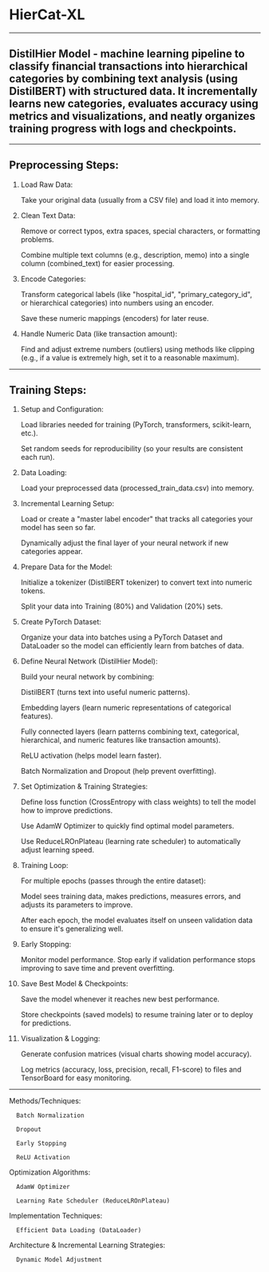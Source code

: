 # HierCat-XL
------------------------------------------------

## DistilHier Model - machine learning pipeline to classify financial transactions into hierarchical categories by combining text analysis (using DistilBERT) with structured data. It incrementally learns new categories, evaluates accuracy using metrics and visualizations, and neatly organizes training progress with logs and checkpoints.

------------------------------------------------
Preprocessing Steps:
------------------------------------------------

1. Load Raw Data:

      Take your original data (usually from a CSV file) and load it into memory.

2. Clean Text Data:

      Remove or correct typos, extra spaces, special characters, or formatting problems.

      Combine multiple text columns (e.g., description, memo) into a single column (combined_text) for easier processing.

3. Encode Categories:

      Transform categorical labels (like "hospital_id", "primary_category_id", or hierarchical categories) into numbers using an encoder.

      Save these numeric mappings (encoders) for later reuse.

4. Handle Numeric Data (like transaction amount):

      Find and adjust extreme numbers (outliers) using methods like clipping (e.g., if a value is extremely high, set it to a reasonable maximum).

------------------------------------------------
Training Steps:
------------------------------------------------

1. Setup and Configuration:

      Load libraries needed for training (PyTorch, transformers, scikit-learn, etc.).

      Set random seeds for reproducibility (so your results are consistent each run).

2. Data Loading:

      Load your preprocessed data (processed_train_data.csv) into memory.

3. Incremental Learning Setup:

      Load or create a "master label encoder" that tracks all categories your model has seen so far.

      Dynamically adjust the final layer of your neural network if new categories appear.

4. Prepare Data for the Model:

      Initialize a tokenizer (DistilBERT tokenizer) to convert text into numeric tokens.

      Split your data into Training (80%) and Validation (20%) sets.

5. Create PyTorch Dataset:

      Organize your data into batches using a PyTorch Dataset and DataLoader so the model can efficiently learn from batches of data.

6. Define Neural Network (DistilHier Model):

      Build your neural network by combining:

      DistilBERT (turns text into useful numeric patterns).

      Embedding layers (learn numeric representations of categorical features).

      Fully connected layers (learn patterns combining text, categorical, hierarchical, and numeric features like transaction amounts).

      ReLU activation (helps model learn faster).

      Batch Normalization and Dropout (help prevent overfitting).

7. Set Optimization & Training Strategies:

      Define loss function (CrossEntropy with class weights) to tell the model how to improve predictions.

      Use AdamW Optimizer to quickly find optimal model parameters.

      Use ReduceLROnPlateau (learning rate scheduler) to automatically adjust learning speed.

8. Training Loop:

      For multiple epochs (passes through the entire dataset):

      Model sees training data, makes predictions, measures errors, and adjusts its parameters to improve.

      After each epoch, the model evaluates itself on unseen validation data to ensure it's generalizing well.

9. Early Stopping:

      Monitor model performance. Stop early if validation performance stops improving to save time and prevent overfitting.

10. Save Best Model & Checkpoints:

      Save the model whenever it reaches new best performance.

      Store checkpoints (saved models) to resume training later or to deploy for predictions.

11. Visualization & Logging:

      Generate confusion matrices (visual charts showing model accuracy).

      Log metrics (accuracy, loss, precision, recall, F1-score) to files and TensorBoard for easy monitoring.

------------------------------------------------

Methods/Techniques:

      Batch Normalization

      Dropout

      Early Stopping

      ReLU Activation

Optimization Algorithms:

      AdamW Optimizer

      Learning Rate Scheduler (ReduceLROnPlateau)

Implementation Techniques:

      Efficient Data Loading (DataLoader)

Architecture & Incremental Learning Strategies:

      Dynamic Model Adjustment
